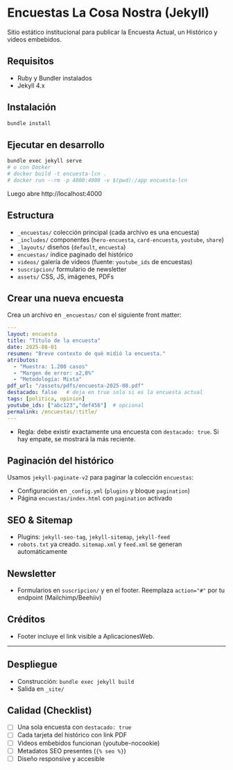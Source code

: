# Encuestas La Cosa Nostra (Jekyll)

Sitio estático institucional para publicar la Encuesta Actual, un Histórico y videos embebidos.

## Requisitos
- Ruby y Bundler instalados
- Jekyll 4.x

## Instalación
```bash
bundle install
```

## Ejecutar en desarrollo
```bash
bundle exec jekyll serve
# o con Docker
# docker build -t encuesta-lcn .
# docker run --rm -p 4000:4000 -v $(pwd):/app encuesta-lcn
```

Luego abre http://localhost:4000

## Estructura
- `_encuestas/` colección principal (cada archivo es una encuesta)
- `_includes/` componentes (`hero-encuesta`, `card-encuesta`, `youtube`, `share`)
- `_layouts/` diseños (`default`, `encuesta`)
- `encuestas/` índice paginado del histórico
- `videos/` galería de videos (fuente: `youtube_ids` de encuestas)
- `suscripcion/` formulario de newsletter
- `assets/` CSS, JS, imágenes, PDFs

## Crear una nueva encuesta
Crea un archivo en `_encuestas/` con el siguiente front matter:

```yaml
---
layout: encuesta
title: "Título de la encuesta"
date: 2025-08-01
resumen: "Breve contexto de qué midió la encuesta."
atributos:
  - "Muestra: 1.200 casos"
  - "Margen de error: ±2,8%"
  - "Metodología: Mixta"
pdf_url: "/assets/pdfs/encuesta-2025-08.pdf"
destacado: false   # deja en true solo si es la encuesta actual
tags: [politica, opinion]
youtube_ids: ["abc123","def456"]  # opcional
permalink: /encuestas/:title/
---
```

- Regla: debe existir exactamente una encuesta con `destacado: true`. Si hay empate, se mostrará la más reciente.

## Paginación del histórico
Usamos `jekyll-paginate-v2` para paginar la colección `encuestas`:
- Configuración en `_config.yml` (`plugins` y bloque `pagination`)
- Página `encuestas/index.html` con `pagination` activado

## SEO & Sitemap
- Plugins: `jekyll-seo-tag`, `jekyll-sitemap`, `jekyll-feed`
- `robots.txt` ya creado. `sitemap.xml` y `feed.xml` se generan automáticamente

## Newsletter
- Formularios en `suscripcion/` y en el footer. Reemplaza `action="#"` por tu endpoint (Mailchimp/Beehiiv)

## Créditos
- Footer incluye el link visible a AplicacionesWeb.

---

## Despliegue
- Construcción: `bundle exec jekyll build`
- Salida en `_site/`

## Calidad (Checklist)
- [ ] Una sola encuesta con `destacado: true`
- [ ] Cada tarjeta del histórico con link PDF
- [ ] Videos embebidos funcionan (youtube-nocookie)
- [ ] Metadatos SEO presentes (`{% seo %}`)
- [ ] Diseño responsive y accesible
